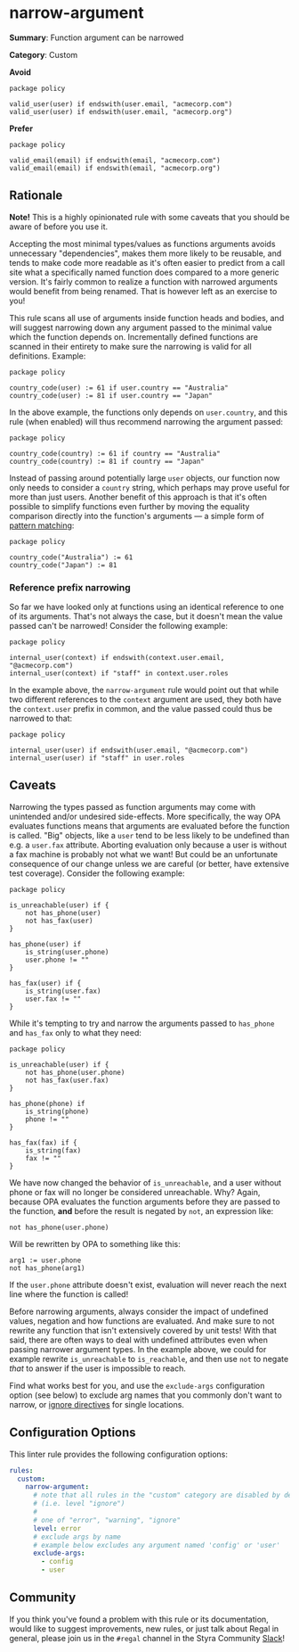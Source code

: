 # narrow-argument

**Summary**: Function argument can be narrowed

**Category**: Custom

**Avoid**
```rego
package policy

valid_user(user) if endswith(user.email, "acmecorp.com")
valid_user(user) if endswith(user.email, "acmecorp.org")
```

**Prefer**
```rego
package policy

valid_email(email) if endswith(email, "acmecorp.com")
valid_email(email) if endswith(email, "acmecorp.org")
```

## Rationale

**Note!** This is a highly opinionated rule with some caveats that you should be aware of before you use it.

Accepting the most minimal types/values as functions arguments avoids unnecessary "dependencies", makes them more
likely to be reusable, and tends to make code more readable as it's often easier to predict from a call site what
a specifically named function does compared to a more generic version. It's fairly common to realize a function with
narrowed arguments would benefit from being renamed. That is however left as an exercise to you!

This rule scans all use of arguments inside function heads and bodies, and will suggest narrowing down any argument
passed to the minimal value which the function depends on. Incrementally defined functions are scanned in their entirety
to make sure the narrowing is valid for all definitions. Example:

```rego
package policy

country_code(user) := 61 if user.country == "Australia"
country_code(user) := 81 if user.country == "Japan"
```

In the above example, the functions only depends on `user.country`, and this rule (when enabled) will thus recommend
narrowing the argument passed:

```rego
package policy

country_code(country) := 61 if country == "Australia"
country_code(country) := 81 if country == "Japan"
```

Instead of passing around potentially large `user` objects, our function now only needs to consider a `country` string,
which perhaps may prove useful for more than just users. Another benefit of this approach is that it's often possible
to simplify functions even further by moving the equality comparison directly into the function's arguments — a simple
form of [pattern matching](https://docs.styra.com/regal/rules/idiomatic/equals-pattern-matching):

```rego
package policy

country_code("Australia") := 61
country_code("Japan") := 81
```

### Reference prefix narrowing

So far we have looked only at functions using an identical reference to one of its arguments. That's not always the
case, but it doesn't mean the value passed can't be narrowed! Consider the following example:

```rego
package policy

internal_user(context) if endswith(context.user.email, "@acmecorp.com")
internal_user(context) if "staff" in context.user.roles
```

In the example above, the `narrow-argument` rule would point out that while two different references to the `context`
argument are used, they both have the `context.user` prefix in common, and the value passed could thus be narrowed to
that:

```rego
package policy

internal_user(user) if endswith(user.email, "@acmecorp.com")
internal_user(user) if "staff" in user.roles
```

## Caveats

Narrowing the types passed as function arguments may come with unintended and/or undesired side-effects. More
specifically, the way OPA evaluates functions means that arguments are evaluated before the function is called. "Big"
objects, like a `user` tend to be less likely to be undefined than e.g. a `user.fax` attribute. Aborting evaluation only
because a user is without a fax machine is probably not what we want! But could be an unfortunate consequence of our
change unless we are careful (or better, have extensive test coverage). Consider the following example:

```rego
package policy

is_unreachable(user) if {
    not has_phone(user)
    not has_fax(user)
}

has_phone(user) if
    is_string(user.phone)
    user.phone != ""
}

has_fax(user) if {
    is_string(user.fax)
    user.fax != ""
}
````

While it's tempting to try and narrow the arguments passed to `has_phone` and `has_fax` only to what they need:

```rego
package policy

is_unreachable(user) if {
    not has_phone(user.phone)
    not has_fax(user.fax)
}

has_phone(phone) if
    is_string(phone)
    phone != ""
}

has_fax(fax) if {
    is_string(fax)
    fax != ""
}
````

We have now changed the behavior of `is_unreachable`, and a user without phone or fax will no longer be considered
unreachable. Why? Again, because OPA evaluates the function arguments before they are passed to the function, **and**
before the result is negated by `not`, an expression like:

```rego
not has_phone(user.phone)
```

Will be rewritten by OPA to something like this:

```rego
arg1 := user.phone
not has_phone(arg1)
```

If the `user.phone` attribute doesn't exist, evaluation will never reach the next line where the function is called!

Before narrowing arguments, always consider the impact of undefined values, negation and how functions are evaluated.
And make sure to not rewrite any function that isn't extensively covered by unit tests! With that said, there are often
ways to deal with undefined attributes even when passing narrower argument types. In the example above, we could for
example rewrite `is_unreachable` to `is_reachable`, and then use `not` to negate *that* to answer if the user is
impossible to reach.

Find what works best for you, and use the `exclude-args` configuration option (see below) to exclude arg names that you
commonly don't want to narrow, or [ignore directives](https://docs.styra.com/regal#inline-ignore-directives) for single
locations.

## Configuration Options

This linter rule provides the following configuration options:

```yaml
rules:
  custom:
    narrow-argument:
      # note that all rules in the "custom" category are disabled by default
      # (i.e. level "ignore")
      #
      # one of "error", "warning", "ignore"
      level: error
      # exclude args by name
      # example below excludes any argument named 'config' or 'user'
      exclude-args:
        - config
        - user
```

## Community

If you think you've found a problem with this rule or its documentation, would like to suggest improvements, new rules,
or just talk about Regal in general, please join us in the `#regal` channel in the Styra Community
[Slack](https://inviter.co/styra)!
